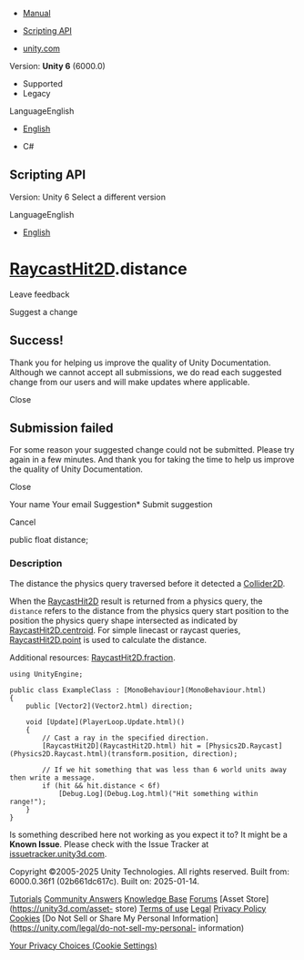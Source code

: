 [ ]()

  * [Manual](../Manual/index.html)
  * [Scripting API](../ScriptReference/index.html)

  * [unity.com](https://unity.com/)

Version: **Unity 6** (6000.0)

  * Supported
  * Legacy

LanguageEnglish

  * [English]()

  * C#

[ ](https://docs.unity3d.com)

## Scripting API

Version: Unity 6 Select a different version

LanguageEnglish

  * [English]()

#  [RaycastHit2D](RaycastHit2D.html).distance

Leave feedback

Suggest a change

## Success!

Thank you for helping us improve the quality of Unity Documentation. Although
we cannot accept all submissions, we do read each suggested change from our
users and will make updates where applicable.

Close

## Submission failed

For some reason your suggested change could not be submitted. Please <a>try
again</a> in a few minutes. And thank you for taking the time to help us
improve the quality of Unity Documentation.

Close

Your name Your email Suggestion* Submit suggestion

Cancel

[ ]()

public float distance;

### Description

The distance the physics query traversed before it detected a
[Collider2D](Collider2D.html).

When the [RaycastHit2D](RaycastHit2D.html) result is returned from a physics
query, the `distance` refers to the distance from the physics query start
position to the position the physics query shape intersected as indicated by
[RaycastHit2D.centroid](RaycastHit2D-centroid.html). For simple linecast or
raycast queries, [RaycastHit2D.point](RaycastHit2D-point.html) is used to
calculate the distance.  
  
Additional resources: [RaycastHit2D.fraction](RaycastHit2D-fraction.html).

    
    
    using UnityEngine;  
      
    public class ExampleClass : [MonoBehaviour](MonoBehaviour.html)
    {
        public [Vector2](Vector2.html) direction;  
      
        void [Update](PlayerLoop.Update.html)()
        {
            // Cast a ray in the specified direction.
            [RaycastHit2D](RaycastHit2D.html) hit = [Physics2D.Raycast](Physics2D.Raycast.html)(transform.position, direction);  
      
            // If we hit something that was less than 6 world units away then write a message.
            if (hit && hit.distance < 6f)
                [Debug.Log](Debug.Log.html)("Hit something within range!");
        }
    }

Is something described here not working as you expect it to? It might be a
**Known Issue**. Please check with the Issue Tracker at
[issuetracker.unity3d.com](https://issuetracker.unity3d.com).

Copyright ©2005-2025 Unity Technologies. All rights reserved. Built from:
6000.0.36f1 (02b661dc617c). Built on: 2025-01-14.

[Tutorials](https://unity3d.com/learn) [Community
Answers](https://answers.unity3d.com) [Knowledge
Base](https://support.unity3d.com/hc/en-us)
[Forums](https://forum.unity3d.com) [Asset Store](https://unity3d.com/asset-
store) [Terms of use](https://docs.unity3d.com/Manual/TermsOfUse.html)
[Legal](https://unity.com/legal) [Privacy
Policy](https://unity.com/legal/privacy-policy)
[Cookies](https://unity.com/legal/cookie-policy) [Do Not Sell or Share My
Personal Information](https://unity.com/legal/do-not-sell-my-personal-
information)

[Your Privacy Choices (Cookie Settings)](javascript:void\(0\);)

